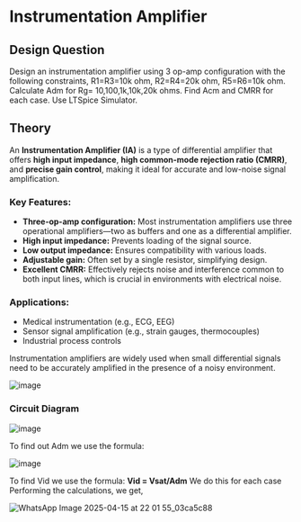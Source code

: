 # Instrumentation Amplifier

## Design Question
Design an instrumentation amplifier using 3 op-amp configuration with the following constraints, R1=R3=10k ohm, R2=R4=20k ohm, R5=R6=10k ohm. Calculate Adm for Rg= 10,100,1k,10k,20k ohms. Find Acm and CMRR for each case. Use LTSpice Simulator.

## Theory
An **Instrumentation Amplifier (IA)** is a type of differential amplifier that offers **high input impedance**, **high common-mode rejection ratio (CMRR)**, and **precise gain control**, making it ideal for accurate and low-noise signal amplification.

### Key Features:
- **Three-op-amp configuration:** Most instrumentation amplifiers use three operational amplifiers—two as buffers and one as a differential amplifier.
- **High input impedance:** Prevents loading of the signal source.
- **Low output impedance:** Ensures compatibility with various loads.
- **Adjustable gain:** Often set by a single resistor, simplifying design.
- **Excellent CMRR:** Effectively rejects noise and interference common to both input lines, which is crucial in environments with electrical noise.

### Applications:
- Medical instrumentation (e.g., ECG, EEG)
- Sensor signal amplification (e.g., strain gauges, thermocouples)
- Industrial process controls

Instrumentation amplifiers are widely used when small differential signals need to be accurately amplified in the presence of a noisy environment.

![image](https://github.com/user-attachments/assets/f8cee726-1ec5-455c-bcfd-a30f9f3f79ea)

### Circuit Diagram

![image](https://github.com/user-attachments/assets/86ffc17f-4107-47b3-ad3c-d681a00af8b8)

To find out Adm we use the formula:

![image](https://github.com/user-attachments/assets/3e2bfb16-51af-4437-a0ea-d17d0ba5cfe6)

To find Vid we use the formula:
**Vid = Vsat/Adm** 
We do this for each case
Performing the calculations, we get,

![WhatsApp Image 2025-04-15 at 22 01 55_03ca5c88](https://github.com/user-attachments/assets/a6595af4-9987-4c1d-912c-29ebc4a1ce37)

